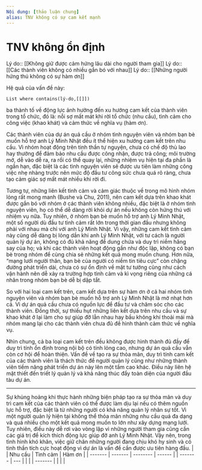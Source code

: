 ```yaml
---
Nội dung: [thảo luận chung]
alias: TNV không có sự cam kết mạnh
---
```


# TNV không ổn định
Lý do:: [[Không giữ được cảm hứng lâu dài cho người tham gia]]
Lý do:: [[Các thành viên không có nhiều gắn bó với nhau]]
Lý do:: [[Những người hứng thú không có sự hàm ơn]] 

Hệ quả của vấn đề này:
```dataview
List where contains(lý-do,[[]])
```

ba thành tố về động lực ảnh hưởng đến xu hướng cam kết của thành viên trong tổ chức, đó là: nỗi sợ mất mát khi rời tổ chức (nhu cầu), tình cảm cho công việc (khao khát) và cảm thức về nghĩa vụ (hàm ơn).

Các thành viên của dự án quả cầu ở nhóm tình nguyện viên và nhóm bạn bè muốn hỗ trợ anh Lý Minh Nhật đều ít thể hiện xu hướng cam kết trên nhu cầu. Vì nhóm hoạt động trên tinh thần tự nguyện, chưa có chế độ thù lao hay thưởng để đảm bảo nhu cầu được công nhận, được trả công; môi trường mở, dễ vào dễ ra, ra rồi có thể quay lại, những nhiệm vụ hiện tại đa phần là ngắn hạn, đặc biệt là các tình nguyện viên sẽ được ưu tiên làm những công việc nhẹ nhàng trước nên mức độ đầu tư công sức chưa quá rõ ràng, chưa tạo cảm giác sợ mất mát nhiều khi rời đi.  

Tương tự, những liên kết tình cảm và cảm giác thuộc về trong mô hình nhóm lỏng rất mong manh (Bushe và Chu, 2011), nên cam kết dựa trên khao khát được gắn bó với nhóm ở các thành viên không nhiều, đặc biệt là ở nhóm tình nguyện viên, họ có thể dễ dàng rời khỏi dự án nếu không còn hứng thú với nhiệm vụ nữa. Tuy nhiên, ở nhóm bạn bè muốn hỗ trợ anh Lý Minh Nhật, một số người dù đầu tư tình cảm rất lớn trong thời gian đầu nhưng không phải với nhau mà chỉ với anh Lý Minh Nhật. Vì vậy, những cam kết tình cảm này cũng dễ dàng bị lỏng dần khi anh Lý Minh Nhật, với tư cách là người quản lý dự án, không có đủ khả năng để dung chứa và duy trì niềm hăng say của họ; và khi các thành viên hoạt động gần như độc lập, không có bạn bè trong nhóm để cùng chia sẻ những kết quả mong muốn chung. Hơn nữa, “mạng lưới người thân, bạn bè của người có niềm tin tiêu cực” còn chặng đường phát triển dài, chưa có sự ổn định về mặt tư tưởng cũng như cách vận hành nên dễ xảy ra trường hợp tình cảm và kì vọng riêng của những cá nhân trong nhóm bạn bè dễ bị dập tắt.  

So với hai loại cam kết trên, cam kết dựa trên sự hàm ơn ở cả hai nhóm tình nguyện viên và nhóm bạn bè muốn hỗ trợ anh Lý Minh Nhật là mờ nhạt hơn cả. Vì dự án quả cầu chưa có nguồn lực để đầu tư và chăm sóc cho các thành viên. Đồng thời, sự thiếu hụt những liên kết dựa trên nhu cầu và sự khao khát ở lại làm cho sự giúp đỡ lẫn nhau hay bầu không khí thoải mái mà nhóm mang lại cho các thành viên chưa đủ đề hình thành cảm thức về nghĩa vụ.  

Nhìn chung, cả ba loại cam kết trên đều không được hình thành đủ đầy để duy trì tính ổn định trong nội bộ có tính lỏng cao, nhưng dự án quả cầu vẫn còn cơ hội để hoàn thiện. Vấn đề về tạo ra sự thỏa mãn, duy trì tính cam kết của các thành viên là thách thức để người quản lý cũng như những thành viên tiềm năng phát triển dự án này lên một tầm cao khác. Điều này liên hệ mật thiết đến triết lý quản lý và khả năng thúc đẩy toàn diện của người đầu tàu dự án.  
___  
Sự khủng hoảng khi thực hành những biện pháp tạo ra sự thỏa mãn và duy trì cam kết của các thành viên có thể được làm dịu lại nếu có thêm nguồn lực hỗ trợ, đặc biệt là từ những người có khả năng quản lý nhân sự tốt. Vì một người quản lý hiện tại không thể thỏa mãn những nhu cầu quá đa dạng và quá nhiều cho một kết quả mong muốn to lớn như xây dựng mạng lưới. Tuy nhiên, điều này dễ rơi vào vòng lặp vì những người tham gia cũng cần các giá trị để kích thích động lực giúp đỡ anh Lý Minh Nhật. Vậy nên, trong tình hình khó khăn, việc giữ chân những người đang chịu khó hy sinh và có tinh thần tích cực hoạt động vì dự án là vấn đề cần được ưu tiên hàng đầu.
|         | Nhu cầu | Tình cảm | Hàm ơn |
| ------- | ------- | -------- | ------ |
| ------- | ---     |          |        |
| ------- |         |          |        |

